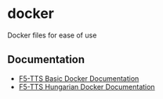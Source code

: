# docker
Docker files for ease of use

## Documentation

- [F5-TTS Basic Docker Documentation](docs/F5-TTS-Alap-Docker-Dokumentacio.md)
- [F5-TTS Hungarian Docker Documentation](docs/F5-TTS-HUN-Docker-Dokumentacio.md)
